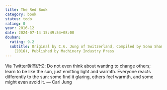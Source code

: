 ```yaml
---
title: The Red Book
category: book
status: todo
rating: 0
year: 2016-12
date: 2024-07-14 15:49:54+08:00
douban:
  rating: 9.2
  subtitle: Original by C.G. Jung of Switzerland, Compiled by Sonu Shamdasani
    (2016), Published by Machinery Industry Press
---
```


Via Twitter黄浦记忆: Do not even think about wanting to change others; learn to be like the sun, just emitting light and warmth. Everyone reacts differently to the sun: some find it glaring, others feel warmth, and some might even avoid it. — Carl Jung
